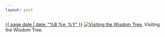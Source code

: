 ```yaml
---
layout: post
---
```


<p>
  <time><a href="/326">{{ page.date | date: "%B %e, %Y" }}</a></time>
  <a href="/326"><img src="{{ site.assets_url }}/326-640.jpg" srcset="{{ site.assets_url }}/326-1280.jpg 1280w, {{ site.assets_url }}/326-960.jpg 960w, {{ site.assets_url }}/326-640.jpg 640w, {{ site.assets_url }}/326-320.jpg 320w" sizes="(min-width: 700px) 50vw, calc(100vw - 2rem)" alt="Visiting the Wisdom Tree." /></a>
  <span>Visiting the Wisdom Tree.</span>
</p>
